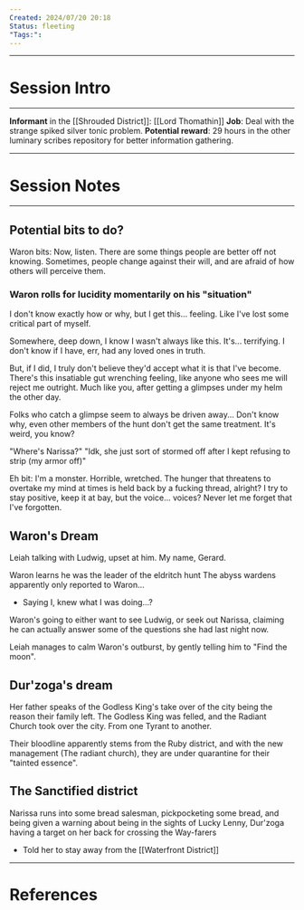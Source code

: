 ```yaml
---
Created: 2024/07/20 20:18
Status: fleeting
"Tags:":
---
```


---
# Session Intro
---
**Informant** in the [[Shrouded District]]: [[Lord Thomathin]]
**Job**: Deal with the strange spiked silver tonic problem.
**Potential reward**: 29 hours in the other luminary scribes repository for better information gathering.

---
# Session Notes
---

## Potential bits to do?

Waron bits:
Now, listen. There are some things people are better off not knowing.
Sometimes, people change against their will, and are afraid of how others will perceive them.

### Waron rolls for lucidity momentarily on his "situation"

I don't know exactly how or why, but I get this... feeling. Like I've lost some critical part of myself. 

Somewhere, deep down, I know I wasn't always like this. It's... terrifying. I don't know if I have, err, had any loved ones in truth. 

But, if I did, I truly don't believe they'd accept what it is that I've become. 
There's this insatiable gut wrenching feeling, like anyone who sees me will reject me outright. Much like you, after getting a glimpses under my helm the other day.

Folks who catch a glimpse seem to always be driven away... Don't know why, even other members of the hunt don't get the same treatment. It's weird, you know?



"Where's Narissa?" 
"Idk, she just sort of stormed off after I kept refusing to strip (my armor off)"

Eh bit:
I'm a monster. Horrible, wretched. The hunger that threatens to overtake my mind at times is held back by a fucking thread, alright? I try to stay positive, keep it at bay, but the voice... voices? Never let me forget that I've forgotten.

## Waron's Dream
Leiah talking with Ludwig, upset at him.
My name, Gerard.

Waron learns he was the leader of the eldritch hunt
The abyss wardens apparently only reported to Waron...
- Saying I, knew what I was doing...?

Waron's going to either want to see Ludwig, or seek out Narissa, claiming he can actually answer some of the questions she had last night now.

Leiah manages to calm Waron's outburst, by gently telling him to "Find the moon".
## Dur'zoga's dream
Her father speaks of the Godless King's take over of the city being the reason their family left.
The Godless King was felled, and the Radiant Church took over the city.
From one Tyrant to another.

Their bloodline apparently stems from the Ruby district, and with the new management (The radiant church), they are under quarantine for their "tainted essence".

## The Sanctified district
Narissa runs into some bread salesman, pickpocketing some bread, and being given a warning about being in the sights of Lucky Lenny, Dur'zoga having a target on her back for crossing the Way-farers
- Told her to stay away from the [[Waterfront District]]

---
# References